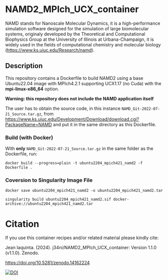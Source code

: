 # NAMD2_MPIch_UCX_container

NAMD stands for Nanoscale Molecular Dynamics, it is a high-performance simulation software designed for the simulation of large biomolecular systems, originaly developed by the Theoretical and Computational Biophysics Group at the University of Illinois at Urbana-Champaign, it is widely used in the fields of computational chemistry and molecular biology (https://www.ks.uiuc.edu/Research/namd).

## Description

This repository contains a Dockerfile to build NAMD2 using a base Ubuntu22.04 image with MPIch4.2.1 supporting UCX1.17 (no Cuda) with the **mpi-linux-x86_64** option.

**Warning: this repository does not include the NAMD application itself**

The user has to obtain the source code, in this instance `NAMD_Git-2022-07-21_Source.tar.gz`, from https://www.ks.uiuc.edu/Development/Download/download.cgi?PackageName=NAMD and put it in the same directory as this Dockerfile.

### Build (with Docker)

With **only** `NAMD_Git-2022-07-21_Source.tar.gz` in the same folder as the Dockerfile, run:

```
docker build --progress=plain -t ubuntu2204_mpich421_namd2 -f Dockerfile .
```

### Coversion to Singularity Image File

```
docker save ubuntu2204_mpich421_namd2 -o ubuntu2204_mpich421_namd2.tar

singularity build ubuntu2204_mpich421_namd2.sif docker-archive://ubuntu2204_mpich421_namd2.tar

```

# Citation

If you use this container recipes and/or related material please kindly cite:

Jean Iaquinta. (2024). j34ni/NAMD2_MPIch_UCX_container: Version 1.1.0 (v1.1.0). Zenodo. 

https://doi.org/10.5281/zenodo.14162224

[![DOI](https://zenodo.org/badge/DOI/10.5281/zenodo.14162224.svg)](https://doi.org/10.5281/zenodo.14162224)
